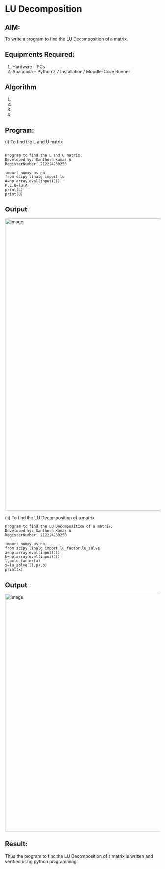 # LU Decomposition 

## AIM:
To write a program to find the LU Decomposition of a matrix.

## Equipments Required:
1. Hardware – PCs
2. Anaconda – Python 3.7 Installation / Moodle-Code Runner

## Algorithm
1. 
2. 
3. 
4. 

## Program:
(i) To find the L and U matrix
```

Program to find the L and U matrix.
Developed by: Santhosh kumar A
RegisterNumber: 212224230250

import numpy as np 
from scipy.linalg import lu
A=np.array(eval(input()))
P,L,U=lu(A)
print(L)
print(U)
```
## Output:
<img width="1165" height="948" alt="image" src="https://github.com/user-attachments/assets/1ddadfa2-90b6-4c80-b8e6-5f0eaff0c514" />

(ii) To find the LU Decomposition of a matrix
```
Program to find the LU Decomposition of a matrix.
Developed by: Santhosh Kumar A
RegisterNumber: 212224230250

import numpy as np
from scipy.linalg import lu_factor,lu_solve
a=np.array(eval(input()))
b=np.array(eval(input()))
l,p=lu_factor(a)
x=lu_solve((l,p),b)
print(x)

```

## Output:

<img width="1025" height="770" alt="image" src="https://github.com/user-attachments/assets/59cdf602-5028-49bb-9ac9-44b9e0666f49" />


## Result:
Thus the program to find the LU Decomposition of a matrix is written and verified using python programming.

